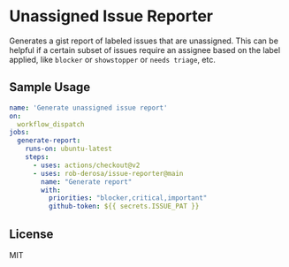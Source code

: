 # Unassigned Issue Reporter 

Generates a gist report of labeled issues that are unassigned. This can be helpful if a certain subset of issues require an assignee based on the label applied, like `blocker` or `showstopper` or `needs triage`, etc.

## Sample Usage

```yaml
name: 'Generate unassigned issue report'
on:
  workflow_dispatch
jobs:
  generate-report:
    runs-on: ubuntu-latest
    steps:
      - uses: actions/checkout@v2
      - uses: rob-derosa/issue-reporter@main
        name: "Generate report"
        with:
          priorities: "blocker,critical,important"
          github-token: ${{ secrets.ISSUE_PAT }}
```

## License

MIT
